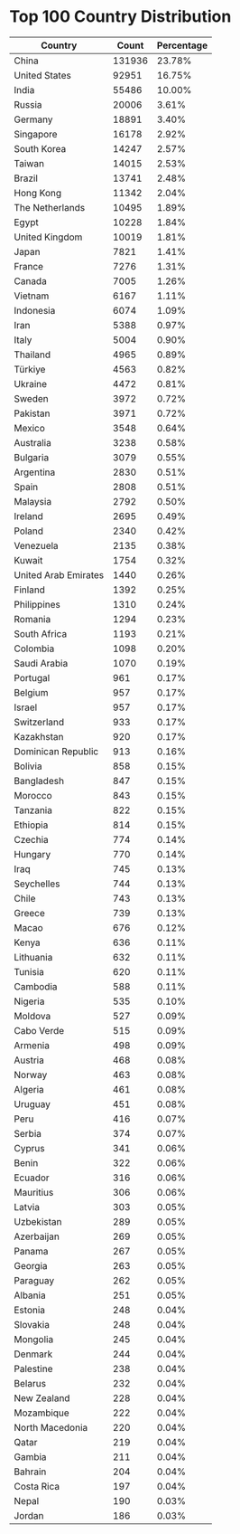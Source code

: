 # Top 100 Country Distribution
| Country | Count | Percentage |
|----|----|----|
| China | 131936 | 23.78% |
| United States | 92951 | 16.75% |
| India | 55486 | 10.00% |
| Russia | 20006 | 3.61% |
| Germany | 18891 | 3.40% |
| Singapore | 16178 | 2.92% |
| South Korea | 14247 | 2.57% |
| Taiwan | 14015 | 2.53% |
| Brazil | 13741 | 2.48% |
| Hong Kong | 11342 | 2.04% |
| The Netherlands | 10495 | 1.89% |
| Egypt | 10228 | 1.84% |
| United Kingdom | 10019 | 1.81% |
| Japan | 7821 | 1.41% |
| France | 7276 | 1.31% |
| Canada | 7005 | 1.26% |
| Vietnam | 6167 | 1.11% |
| Indonesia | 6074 | 1.09% |
| Iran | 5388 | 0.97% |
| Italy | 5004 | 0.90% |
| Thailand | 4965 | 0.89% |
| Türkiye | 4563 | 0.82% |
| Ukraine | 4472 | 0.81% |
| Sweden | 3972 | 0.72% |
| Pakistan | 3971 | 0.72% |
| Mexico | 3548 | 0.64% |
| Australia | 3238 | 0.58% |
| Bulgaria | 3079 | 0.55% |
| Argentina | 2830 | 0.51% |
| Spain | 2808 | 0.51% |
| Malaysia | 2792 | 0.50% |
| Ireland | 2695 | 0.49% |
| Poland | 2340 | 0.42% |
| Venezuela | 2135 | 0.38% |
| Kuwait | 1754 | 0.32% |
| United Arab Emirates | 1440 | 0.26% |
| Finland | 1392 | 0.25% |
| Philippines | 1310 | 0.24% |
| Romania | 1294 | 0.23% |
| South Africa | 1193 | 0.21% |
| Colombia | 1098 | 0.20% |
| Saudi Arabia | 1070 | 0.19% |
| Portugal | 961 | 0.17% |
| Belgium | 957 | 0.17% |
| Israel | 957 | 0.17% |
| Switzerland | 933 | 0.17% |
| Kazakhstan | 920 | 0.17% |
| Dominican Republic | 913 | 0.16% |
| Bolivia | 858 | 0.15% |
| Bangladesh | 847 | 0.15% |
| Morocco | 843 | 0.15% |
| Tanzania | 822 | 0.15% |
| Ethiopia | 814 | 0.15% |
| Czechia | 774 | 0.14% |
| Hungary | 770 | 0.14% |
| Iraq | 745 | 0.13% |
| Seychelles | 744 | 0.13% |
| Chile | 743 | 0.13% |
| Greece | 739 | 0.13% |
| Macao | 676 | 0.12% |
| Kenya | 636 | 0.11% |
| Lithuania | 632 | 0.11% |
| Tunisia | 620 | 0.11% |
| Cambodia | 588 | 0.11% |
| Nigeria | 535 | 0.10% |
| Moldova | 527 | 0.09% |
| Cabo Verde | 515 | 0.09% |
| Armenia | 498 | 0.09% |
| Austria | 468 | 0.08% |
| Norway | 463 | 0.08% |
| Algeria | 461 | 0.08% |
| Uruguay | 451 | 0.08% |
| Peru | 416 | 0.07% |
| Serbia | 374 | 0.07% |
| Cyprus | 341 | 0.06% |
| Benin | 322 | 0.06% |
| Ecuador | 316 | 0.06% |
| Mauritius | 306 | 0.06% |
| Latvia | 303 | 0.05% |
| Uzbekistan | 289 | 0.05% |
| Azerbaijan | 269 | 0.05% |
| Panama | 267 | 0.05% |
| Georgia | 263 | 0.05% |
| Paraguay | 262 | 0.05% |
| Albania | 251 | 0.05% |
| Estonia | 248 | 0.04% |
| Slovakia | 248 | 0.04% |
| Mongolia | 245 | 0.04% |
| Denmark | 244 | 0.04% |
| Palestine | 238 | 0.04% |
| Belarus | 232 | 0.04% |
| New Zealand | 228 | 0.04% |
| Mozambique | 222 | 0.04% |
| North Macedonia | 220 | 0.04% |
| Qatar | 219 | 0.04% |
| Gambia | 211 | 0.04% |
| Bahrain | 204 | 0.04% |
| Costa Rica | 197 | 0.04% |
| Nepal | 190 | 0.03% |
| Jordan | 186 | 0.03% |
